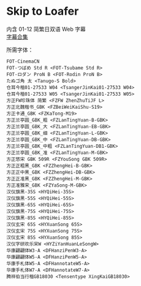 # Skip to Loafer

内含 01-12 简繁日双语 Web 字幕  
[字幕合集](https://github.com/Nekomoekissaten-SUB/Nekomoekissaten-Storage/releases/download/subtitle_pkg/Skip_to_Loafer_Web_JPCH.7z)

所需字体：
```
FOT-CinemaCN
FOT-つばめ Std R <FOT-Tsubame Std R>
FOT-ロダン ProN B <FOT-Rodin ProN B>
たぬゴ角 太 <Tanugo-S Bold>
仓耳今楷01-27533 W04 <TsangerJinKai01-27533 W04>
仓耳今楷01-27533 W05 <TsangerJinKai01-27533 W05>
方正FW珍珠体 简繁 <FZFW ZhenZhuTiJF L>
方正北魏楷书_GBK <FZBeiWeiKaiShu-S19>
方正卡通_GBK <FZKaTong-M19>
方正兰亭圆_GBK_粗 <FZLanTingYuan-B-GBK>
方正兰亭圆_GBK_大 <FZLanTingYuan-EB-GBK>
方正兰亭圆_GBK_细 <FZLanTingYuan-L-GBK>
方正兰亭圆_GBK_中 <FZLanTingYuan-DB-GBK>
方正兰亭圆_GBK_中粗 <FZLanTingYuan-DB1-GBK>
方正兰亭圆_GBK_准 <FZLanTingYuan-M-GBK>
方正悠宋 GBK 509R <FZYouSong GBK 509R>
方正正粗黑_GBK <FZZhengHei-B-GBK>
方正正中黑_GBK <FZZhengHei-DB-GBK>
方正正准黑_GBK <FZZhengHei-M-GBK>
方正准雅宋_GBK <FZYaSong-M-GBK>
汉仪旗黑-35S <HYQiHei-35S>
汉仪旗黑-55S <HYQiHei-55S>
汉仪旗黑-65S <HYQiHei-65S>
汉仪旗黑-75S <HYQiHei-75S>
汉仪旗黑-85S <HYQiHei-85S>
汉仪玄宋 65S <HYXuanSong 65S>
汉仪玄宋 75S <HYXuanSong 75S>
汉仪玄宋 85S <HYXuanSong 85S>
汉仪字研欢乐宋W <HYZiYanHuanLeSongW>
华康翩翩体W3-A <DFHanziPenW3-A>
华康翩翩体W5-A <DFHanziPenW5-A>
华康手札体W5-A <DFHannotateW5-A>
华康手札体W7-A <DFHannotateW7-A>
腾祥伯当行楷GB18030 <Tensentype XingKaiGB18030>
```
